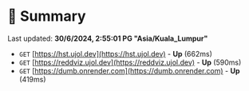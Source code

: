 # 📖 Summary
Last updated: **30/6/2024, 2:55:01 PG "Asia/Kuala_Lumpur"**

- `GET` [https://hst.ujol.dev](https://hst.ujol.dev) - **Up** (662ms)
- `GET` [https://reddviz.ujol.dev](https://reddviz.ujol.dev) - **Up** (590ms)
- `GET` [https://dumb.onrender.com](https://dumb.onrender.com) - **Up** (419ms)
